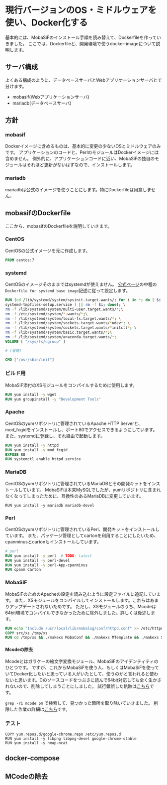 # 現行バージョンのOS・ミドルウェアを使い、Docker化する

基本的には、MobaSiFのインストール手順を読み替えて、Dockerfileを作っていきました。
ここでは、Dockerfileと、開発環境で使うdocker-imageについて説明します。

## サーバ構成

よくある構成のように、データベースサーバとWebアプリケーションサーバとで分けます。

- mobasif(Webアプリケーションサーバ)
- mariadb(データベースサーバ)

## 方針

### mobasif

Dockerイメージに含めるものは、基本的に変更の少ないOSとミドルウェアのみです。
アプリケーションのコードと、PerlのモジュールはDockerイメージには含めません。
例外的に、アプリケーションコードに近い、MobaSiFの独自のモジュールはそれほど更新がないはずなので、インストールします。

### mariadb

mariadbは公式のイメージを使うことにします。特にDockerfileは用意しません。

## mobasifのDockerfile

ここから、mobasifのDockerfileを説明していきます。

### CentOS

CentOSの公式イメージを元に作成します。

```Dockerfile
FROM centos:7
```

### systemd

CentOSのイメージそのままではsystemdが使えません。
[公式ページ](https://hub.docker.com/_/centos)の中程の`Dockerfile for systemd base image`記述に従って設定します。

```Dockerfile
RUN (cd /lib/systemd/system/sysinit.target.wants/; for i in *; do [ $i == \
systemd-tmpfiles-setup.service ] || rm -f $i; done); \
rm -f /lib/systemd/system/multi-user.target.wants/*;\
rm -f /etc/systemd/system/*.wants/*;\
rm -f /lib/systemd/system/local-fs.target.wants/*; \
rm -f /lib/systemd/system/sockets.target.wants/*udev*; \
rm -f /lib/systemd/system/sockets.target.wants/*initctl*; \
rm -f /lib/systemd/system/basic.target.wants/*;\
rm -f /lib/systemd/system/anaconda.target.wants/*;
VOLUME [ "/sys/fs/cgroup" ]

# (省略)

CMD ["/usr/sbin/init"]
```

### ビルド用

MobaSiF添付のXSモジュールをコンパイルするために使用します。

```Dockerfile
RUN yum install -y wget
RUN yum groupinstall -y "Development Tools"
```

### Apache

CentOSのyumリポジトリに管理されているApache HTTP Serverと、mod_fcgidをインストールし、ポート80でアクセスできるようにしています。
また、systemdに登録し、それ経由で起動します。

```Dockerfile
RUN yum install -y httpd
RUN yum install -y mod_fcgid
EXPOSE 80
RUN systemctl enable httpd.service
```

### MariaDB

CentOSのyumリポジトリに管理されているMariaDBとその開発キットをインストールしています。
MobaSiFは本来MySQLでしたが、yumリポジトリに含まれなくなってしまったために、互換性のあるMariaDBに変更しています。

```
RUN yum install -y mariadb mariadb-devel
```

### Perl

CentOSのyumリポジトリに管理されているPerl、開発キットをインストールしています。
また、パッケージ管理としてcartonを利用することにしたいため、cpanminusとcartonもインストールしています。

```Dockerfile
# perl
RUN yum install -y perl  # TODO: latest
RUN yum install -y perl-devel
RUN yum install -y perl-App-cpanminus
RUN cpanm Carton
```

### MobaSiF

MobaSiFのためのApacheの設定を読み込むように設定ファイルに追記しています。
また、XSモジュールをコンパイルしてインストールします。これらはあまりアップデートされないためです。
ただし、XSモジュールのうち、Mcodeは64bit環境でコンパイルできなかったために除外しました。詳しくは後述します。

```Dockerfile
RUN echo "Include /usr/local/lib/mobalog/conf/httpd.conf" >> /etc/httpd/conf/httpd.conf
COPY src/xs /tmp/xs
RUN cd /tmp/xs && ./makexs MobaConf && ./makexs MTemplate && ./makexs SoftbankEncode && ./makexs HTMLFast && ./makexs Kcode
```

#### Mcodeの除去

Mcodeとはガラケーの絵文字変換モジュール、MobaSiFのアイデンティティのひとつです。
ですが、これからMobaSiFを使う人、もしくはMobaSiFを使っていてDocker化したいと思っている人がいたとして、使うのかと言われると使わないと思います。Cのソースコードをつぶさに読んで64bit対応しても全く生かされないので、削除してしまうことにしました。
試行錯誤した軌跡は[こちら](https://github.com/ken1flan/mobasif_sample/pull/12)です。

`grep -ri mcode pm` で検索して、見つかった箇所を取り除いていきました。
削除した作業の詳細は[こちら](https://github.com/ken1flan/mobasif_sample/pull/16)です。

### テスト

```
COPY yum.repos.d/google-chrome.repo /etc/yum.repos.d
RUN yum install -y libpng libpng-devel google-chrome-stable
RUN yum install -y nmap-ncat
```



## docker-compose


## MCodeの除去
